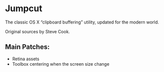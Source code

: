 Jumpcut
=======

The classic OS X “clipboard buffering” utility, updated for the modern world. 

Original sources by Steve Cook.

Main Patches:
-------------

- Retina assets
- Toolbox centering when the screen size change
